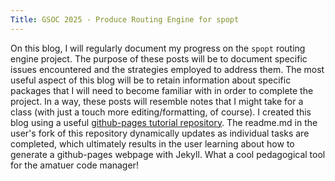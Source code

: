 ```yaml
---
Title: GSOC 2025 - Produce Routing Engine for spopt
---
```


On this blog, I will regularly document my progress on the `spopt` routing engine project. The purpose of these posts will be to document specific issues encountered and the strategies employed to address them. The most useful aspect of this blog will be to retain information about specific packages that I will need to become familiar with in order to complete the project. In a way, these posts will resemble notes that I might take for a class (with just a touch more editing/formatting, of course). I created this blog using a useful [github-pages tutorial repository](https://github.com/skills/github-pages). The readme.md in the user's fork of this repository dynamically updates as individual tasks are completed, which ultimately results in the user learning about how to generate a github-pages webpage with Jekyll. What a cool pedagogical tool for the amatuer code manager!

